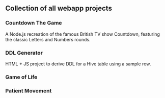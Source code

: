 ## Collection of all webapp projects

### Countdown The Game
A Node.js recreation of the famous British TV show Countdown, featuring the classic Letters and Numbers rounds.


### DDL Generator 
HTML + JS project to derive DDL for a Hive table using a sample row.

### Game of Life

### Patient Movement

